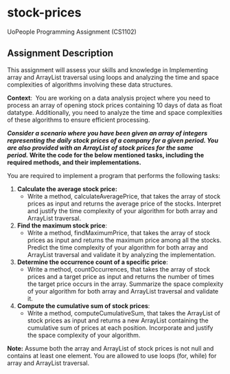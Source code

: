 # stock-prices
UoPeople Programming Assignment (CS1102)

## Assignment Description

This assignment will assess your skills and knowledge in Implementing array and ArrayList traversal using loops and analyzing the time and space complexities of algorithms involving these data structures.

**Context**:  You are working on a data analysis project where you need to process an array of opening stock prices containing 10 days of data as float datatype. Additionally, you need to analyze the time and space complexities of these algorithms to ensure efficient processing.

***Consider a scenario where you have been given an array of integers representing the daily stock prices of a company for a given period. You are also provided with an ArrayList of stock prices for the same period.* Write the code for the below mentioned tasks, including the required methods, and their implementations.**

You are required to implement a program that performs the following tasks:

1. **Calculate the average stock price:**
    - Write a method, calculateAveragePrice, that takes the array of stock prices as input and returns the average price of the stocks. Interpret and justify the time complexity of your algorithm for both array and ArrayList traversal.
2. **Find the maximum stock price**:
    - Write a method, findMaximumPrice, that takes the array of stock prices as input and returns the maximum price among all the stocks. Predict the time complexity of your algorithm for both array and ArrayList traversal and validate it by analyzing the implementation.
3. **Determine the occurrence count of a specific price**:
    - Write a method, countOccurrences, that takes the array of stock prices and a target price as input and returns the number of times the target price occurs in the array. Summarize the space complexity of your algorithm for both array and ArrayList traversal and validate it.
4. **Compute the cumulative sum of stock prices**:
    - Write a method, computeCumulativeSum, that takes the ArrayList of stock prices as input and returns a new ArrayList containing the cumulative sum of prices at each position. Incorporate and justify the space complexity of your algorithm.

**Note:** Assume both the array and ArrayList of stock prices is not null and contains at least one element. You are allowed to use loops (for, while) for array and ArrayList traversal.
